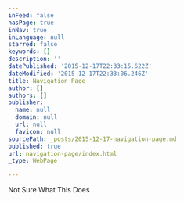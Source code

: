 ```yaml
---
inFeed: false
hasPage: true
inNav: true
inLanguage: null
starred: false
keywords: []
description: ''
datePublished: '2015-12-17T22:33:15.622Z'
dateModified: '2015-12-17T22:33:06.246Z'
title: Navigation Page
author: []
authors: []
publisher:
  name: null
  domain: null
  url: null
  favicon: null
sourcePath: _posts/2015-12-17-navigation-page.md
published: true
url: navigation-page/index.html
_type: WebPage

---
```

Not Sure What This Does